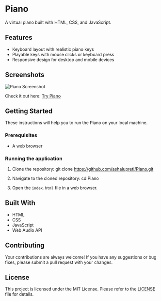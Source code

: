 # Piano

A virtual piano built with HTML, CSS, and JavaScript.

## Features
- Keyboard layout with realistic piano keys
- Playable keys with mouse clicks or keyboard press
- Responsive design for desktop and mobile devices

## Screenshots
![Piano Screenshot](https://user-images.githubusercontent.com/90265701/216534742-dd18b9f6-f241-42a6-8a5e-97d0519dfc2d.png)

Check it out here: [Try Piano](https://ashalupreti.github.io/Piano/)

## Getting Started

These instructions will help you to run the Piano on your local machine.

### Prerequisites

- A web browser

### Running the application

1. Clone the repository:
git clone https://github.com/ashalupreti/Piano.git

2. Navigate to the cloned repository:
cd Piano

3. Open the `index.html` file in a web browser.

## Built With

- HTML
- CSS
- JavaScript
- Web Audio API

## Contributing

Your contributions are always welcome! If you have any suggestions or bug fixes, please submit a pull request with your changes.

## License

This project is licensed under the MIT License. Please refer to the [LICENSE](LICENSE) file for details.
